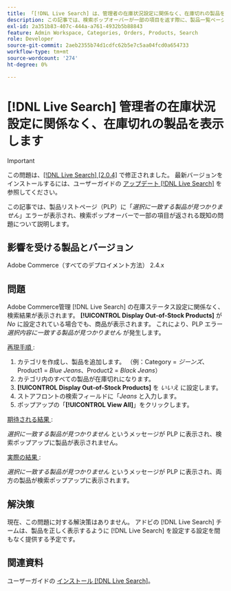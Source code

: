 ```yaml
---
title: 「[!DNL Live Search] は、管理者の在庫状況設定に関係なく、在庫切れの製品を表示します」
description: この記事では、検索ポップオーバーが一部の項目を返す際に、製品一覧ページ（PLP）に「選択に一致する製品が見つかりません」というエラーが表示される既知の問題について説明します。
exl-id: 2a351b83-407c-444a-a761-4932b5b88843
feature: Admin Workspace, Categories, Orders, Products, Search
role: Developer
source-git-commit: 2aeb2355b74d1cdfc62b5e7c5aa04fcd0a654733
workflow-type: tm+mt
source-wordcount: '274'
ht-degree: 0%

---
```


# [!DNL Live Search] 管理者の在庫状況設定に関係なく、在庫切れの製品を表示します

>[!IMPORTANT]
>
>この問題は、[[!DNL Live Search] [2.0.4]](https://experienceleague.adobe.com/docs/commerce-merchant-services/live-search/release-notes.html?lang=ja) で修正されました。 最新バージョンをインストールするには、ユーザーガイドの [ アップデート  [!DNL Live Search]](https://experienceleague.adobe.com/docs/commerce-merchant-services/live-search/onboard/install.html?lang=ja#update) を参照してください。

この記事では、製品リストページ（PLP）に「*選択に一致する製品が見つかりません*」エラーが表示され、検索ポップオーバーで一部の項目が返される既知の問題について説明します。

## 影響を受ける製品とバージョン

Adobe Commerce（すべてのデプロイメント方法） 2.4.x

## 問題

Adobe Commerce管理 [!DNL Live Search] の在庫ステータス設定に関係なく、検索結果が表示されます。 **[!UICONTROL Display Out-of-Stock Products]** が *No* に設定されている場合でも、商品が表示されます。 これにより、PLP エラー *選択内容に一致する製品が見つかりません* が発生します。

<u> 再現手順 </u>:

1. カテゴリを作成し、製品を追加します。 （例：Category = _ジーンズ_、Product1 = _Blue Jeans_、Product2 = _Black Jeans_）
1. カテゴリ内のすべての製品が在庫切れになります。
1. **[!UICONTROL Display Out-of-Stock Products]** を *いいえ* に設定します。
1. ストアフロントの検索フィールドに「*Jeans* と入力します。
1. ポップアップの「**[!UICONTROL View All]**」をクリックします。

<u> 期待される結果 </u>:

*選択に一致する製品が見つかりません* というメッセージが PLP に表示され、検索ポップアップに製品が表示されません。

<u> 実際の結果 </u>:

*選択に一致する製品が見つかりません* というメッセージが PLP に表示され、両方の製品が検索ポップアップに表示されます。

## 解決策

現在、この問題に対する解決策はありません。 アドビの [!DNL Live Search] チームは、製品を正しく表示するように [!DNL Live Search] を設定する設定を間もなく提供する予定です。

## 関連資料

ユーザーガイドの [ インストール  [!DNL Live Search]](https://experienceleague.adobe.com/ja/docs/commerce-merchant-services/live-search/install)。
